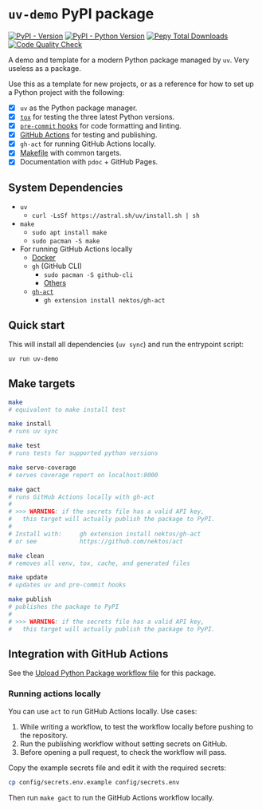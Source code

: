 # `uv-demo` PyPI package

[![PyPI - Version](https://img.shields.io/pypi/v/uv-demo)](https://pypi.org/project/uv-demo/)
[![PyPI - Python Version](https://img.shields.io/pypi/pyversions/uv-demo)](https://pypi.org/project/uv-demo/)
[![Pepy Total Downloads](https://img.shields.io/pepy/dt/uv-demo)](https://pypi.org/project/uv-demo/)
[![Code Quality Check](https://github.com/lucaspar/uv-demo/actions/workflows/code-quality.yaml/badge.svg)](https://github.com/lucaspar/uv-demo/actions/workflows/code-quality.yaml)

A demo and template for a modern Python package managed by `uv`. Very useless as a package.

Use this as a template for new projects, or as a reference for how to set up a Python project with the following:

+ [x] `uv` as the Python package manager.
+ [x] [`tox`](./tox.ini) for testing the three latest Python versions.
+ [x] [`pre-commit` hooks](./.pre-commit-config.yaml) for code formatting and linting.
+ [x] [GitHub Actions](./.github/workflows/) for testing and publishing.
+ [x] `gh-act` for running GitHub Actions locally.
+ [x] [Makefile](./makefile) with common targets.
+ [x] Documentation with `pdoc` + GitHub Pages.

## System Dependencies

+ `uv`
    + `curl -LsSf https://astral.sh/uv/install.sh | sh`
+ `make`
    + `sudo apt install make`
    + `sudo pacman -S make`
+ For running GitHub Actions locally
    + [Docker](https://docs.docker.com/desktop/install/linux/)
    + `gh` (GitHub CLI)
        + `sudo pacman -S github-cli`
        + [Others](https://github.com/cli/cli/blob/trunk/docs/install_linux.md)
    + [`gh-act`](https://github.com/nektos/gh-act)
        + `gh extension install nektos/gh-act`

## Quick start

This will install all dependencies (`uv sync`) and run the entrypoint script:

```bash
uv run uv-demo
```

## Make targets

```bash
make
# equivalent to make install test

make install
# runs uv sync

make test
# runs tests for supported python versions

make serve-coverage
# serves coverage report on localhost:8000

make gact
# runs GitHub Actions locally with gh-act
#
# >>> WARNING: if the secrets file has a valid API key,
#   this target will actually publish the package to PyPI.
#
# Install with:     gh extension install nektos/gh-act
# or see            https://github.com/nektos/act

make clean
# removes all venv, tox, cache, and generated files

make update
# updates uv and pre-commit hooks

make publish
# publishes the package to PyPI
#
# >>> WARNING: if the secrets file has a valid API key,
#   this target will actually publish the package to PyPI.
```

## Integration with GitHub Actions

See the [Upload Python Package workflow file](.github/workflows/python-publish.yaml) for this package.

### Running actions locally

You can use `act` to run GitHub Actions locally. Use cases:

1. While writing a workflow, to test the workflow locally before pushing to the repository.
2. Run the publishing workflow without setting secrets on GitHub.
3. Before opening a pull request, to check the workflow will pass.

Copy the example secrets file and edit it with the required secrets:

```bash
cp config/secrets.env.example config/secrets.env
```

Then run `make gact` to run the GitHub Actions workflow locally.
